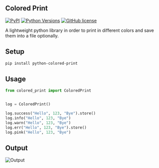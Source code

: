 Colored Print
-----------------------
[![PyPI](https://img.shields.io/pypi/v/python-colored-print)](https://pypi.org/project/python-colored-print/)
[![Python Versions](https://img.shields.io/pypi/pyversions/wfuzz)](https://pypi.org/project/python-colored-print/)
[![GitHub license](https://img.shields.io/badge/license-MIT-blue.svg)](https://raw.githubusercontent.com/agn-7/colored-print/master/LICENSE)

A lightweight python library in order to print in different colors and save them into a file optionally.


## Setup

```bash
pip install python-colored-print 
```

## Usage

```python
from colored_print import ColoredPrint


log = ColoredPrint()

log.success("Hello", 123, "Bye").store()
log.info("Hello", 123, "Bye")
log.warn("Hello", 123, "Bye")
log.err("Hello", 123, "Bye").store()
log.pink("Hello", 123, "Bye")

```

## Output

![Output](https://i.stack.imgur.com/HMVP6.png)

